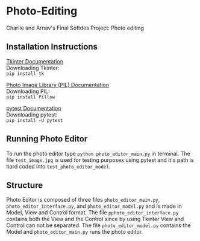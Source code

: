 # Photo-Editing
Charlie and Arnav's Final Softdes Project: Photo editing

## Installation Instructions
[Tkinter Documentation](https://docs.python.org/3/library/tkinter.html)\
Downloading Tkinter:\
`pip install tk`

[Photo Image Library (PIL) Documentation](https://pypi.org/project/Pillow/)\
Downloading PIL:\
`pip install Pillow`

[pytest Documentation](https://pypi.org/project/pytest/)\
Downloading pytest:\
`pip install -U pytest`

## Running Photo Editor
To run the photo editor type `python photo_editor_main.py` in terminal. The file `test_image.jpg` is used for testing purposes using pytest and it's path is hard coded into `test_photo_editor_model`.

## Structure

Photo Editor is composed of three files `photo_editor_main.py`, `photo_editor_interface.py`, and `photo_editor_model.py` and is made in Model, View and Control format. The file `pphoto_editor_interface.py` contains both the View and the Control since by using Tkinter View and Control can not be separated. The file `photo_editor_model.py` contains the Model and `photo_editor_main.py` runs the photo editor.